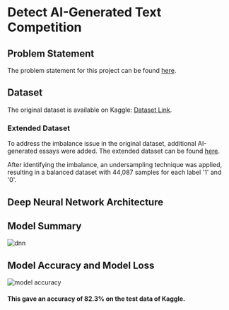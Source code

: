 # Detect AI-Generated Text Competition

## Problem Statement

The problem statement for this project can be found [here](https://www.kaggle.com/competitions/llm-detect-ai-generated-text/overview/description).

## Dataset

The original dataset is available on Kaggle: [Dataset Link](https://www.kaggle.com/competitions/llm-detect-ai-generated-text/data).


### Extended Dataset

To address the imbalance issue in the original dataset, additional AI-generated essays were added. The extended dataset can be found [here](https://www.kaggle.com/datasets/thedrcat/daigt-proper-train-dataset).

After identifying the imbalance, an undersampling technique was applied, resulting in a balanced dataset with 44,087 samples for each label '1' and '0'.

## Deep Neural Network Architecture

## Model Summary

![dnn](https://github.com/ojaswi18/LLM-Detect-AI-Generated-Text/assets/102872838/55041836-b2a7-485e-863e-098a0d2ab484)

## Model Accuracy and Model Loss
![model accuracy](https://github.com/ojaswi18/LLM-Detect-AI-Generated-Text/assets/102872838/eec68597-03cb-4448-9cea-44f7197840d3)

#### This gave an accuracy of 82.3% on the test data of Kaggle.


 




 
